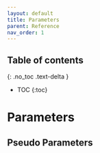 ```yaml
---
layout: default
title: Parameters
parent: Reference
nav_order: 1
---
```

<script src="https://unpkg.com/kotlin-playground@1" data-selector=".kotlin"></script>
<style>
blockquote{
    color: #666;
    margin: 0;
    padding-left: 3em;
    border-left: 0.5em #f2c152 solid;
}
</style>

## Table of contents
{: .no_toc .text-delta }

* TOC
{:toc}

# Parameters

## Pseudo Parameters
